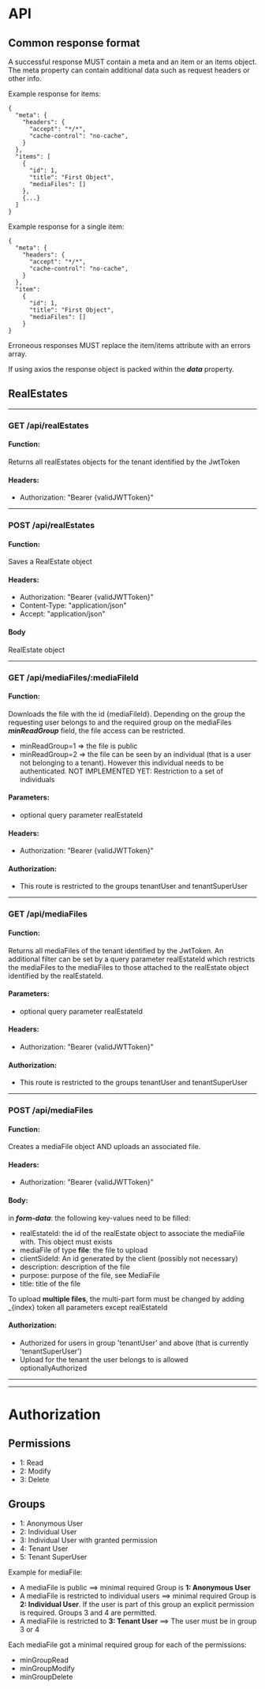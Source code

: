 # API

## Common response format

A successful response MUST contain a meta and an item or an items object. The meta property can contain additional data such as request headers or other info.

Example response for items:
```
{
  "meta": {
    "headers": {
      "accept": "*/*",
      "cache-control": "no-cache",
    }
  },
  "items": [
    {
      "id": 1,
      "title": "First Object",
      "mediaFiles": []
    },
    {...}
  ]
}
```

Example response for a single item:
```
{
  "meta": {
    "headers": {
      "accept": "*/*",
      "cache-control": "no-cache",
    }
  },
  "item": 
    {
      "id": 1,
      "title": "First Object",
      "mediaFiles": []
    }
}
```

Erroneous responses MUST replace the item/items attribute with an errors array.

If using axios the response object is packed within the ***data*** property.

## RealEstates
------

### GET /api/realEstates

#### Function: 
Returns all realEstates objects for the tenant identified by the JwtToken
#### Headers: 

- Authorization: "Bearer {validJWTToken}"

------
### POST /api/realEstates
#### Function: 
Saves a RealEstate object
#### Headers: 
- Authorization: "Bearer {validJWTToken}"
- Content-Type: "application/json"
- Accept: "application/json"

#### Body
RealEstate object

------
### GET /api/mediaFiles/:mediaFileId

#### Function: 
Downloads the file with the id {mediaFileId}.
Depending on the group the requesting user belongs to and the required group 
on the mediaFiles ***minReadGroup*** field, the file access can be restricted.
- minReadGroup=1 => the file is public
- minReadGroup=2 => the file can be seen by an individual (that is a user not belonging to a tenant). 
  However this individual needs to be authenticated.
  NOT IMPLEMENTED YET: Restriction to a set of individuals

#### Parameters:
- optional query parameter realEstateId
#### Headers: 

- Authorization: "Bearer {validJWTToken}"

#### Authorization:
- This route is restricted to the groups tenantUser and tenantSuperUser
------
### GET /api/mediaFiles

#### Function: 
Returns all mediaFiles of the tenant identified by the JwtToken.
An additional filter can be set by a query parameter realEstateId which restricts the mediaFiles to the
mediaFiles to those attached to the realEstate object identified by the realEstateId.

#### Parameters:
- optional query parameter realEstateId
#### Headers: 

- Authorization: "Bearer {validJWTToken}"

#### Authorization:
- This route is restricted to the groups tenantUser and tenantSuperUser

------  
### POST /api/mediaFiles
#### Function:
Creates a mediaFile object AND uploads an associated file.

#### Headers:
- Authorization: "Bearer {validJWTToken}"
#### Body:
in ***form-data***:
the following key-values need to be filled:
- realEstateId: the id of the realEstate object to associate the mediaFile with. This object must exists
- mediaFile of type **file**: the file to upload
- clientSideId: An id generated by the client (possibly not necessary)
- description: description of the file
- purpose: purpose of the file, see MediaFile
- title: title of the file

To upload **multiple files**, the multi-part form must be changed by adding _{index} token
all parameters except realEstateId
#### Authorization:
- Authorized for users in group 'tenantUser' and above (that is currently 'tenantSuperUser')
- Upload for the tenant the user belongs to is allowed optionallyAuthorized
--------

--------
# Authorization
## Permissions
- 1: Read
- 2: Modify
- 3: Delete

## Groups
- 1: Anonymous User
- 2: Individual User
- 3: Individual User with granted permission
- 4: Tenant User 
- 5: Tenant SuperUser


Example for mediaFile:

- A mediaFile is public ==> minimal required Group is **1: Anonymous User**
- A mediaFile is restricted to individual users 
  ==> minimal required Group is **2: Individual User**. If the user is part of this group an explicit permission is required. Groups 3 and 4 are permitted.
- A mediaFile is restricted to **3: Tenant User** ==> The user must be in group 3 or 4 

Each mediaFile got a minimal required group for each of the permissions:
- minGroupRead
- minGroupModify
- minGroupDelete